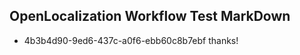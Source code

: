 ## OpenLocalization Workflow Test MarkDown
* 4b3b4d90-9ed6-437c-a0f6-ebb60c8b7ebf thanks!

<!--HONumber=Aug16_HO3-->


